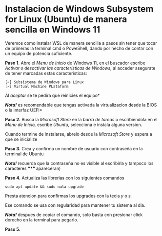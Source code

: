 # Instalacion de Windows Subsystem for Linux (Ubuntu) de manera sencilla en Windows 11
Veremos como instalar WSL de manera sencilla a pasos sin tener que tocar de primeras la terminal cmd o PoweShell, dando por hecho de contar con un equipo de potencia suficiente.
 
**Paso 1.** Abre el _Menu de Inicio_ de Windows 11, en el buscador escribe _Activar o desactivar las caracteristicas de Windows,_ al acceder asegurate de tener marcadas estas caracteristicas:

    [✓] Subsistema de Windows para Linux
    [✓] Virtual Machine PLataform

Al _aceptar_ se te pedira que reinicies el equipo*

***Nota!*** es recomendable que tengas activada la virtualizacion desde la BIOS o la interfaz UEFI*

**Paso 2.** Busca la _Microsoft Store_ en la _barra de tareas_ o escribiendola en el _Menu de Inicio,_ escribe _Ubuntu,_ selecciona e instala alguna version.

Cuando termine de instalarse, abrelo desde la _Microsoft Store_ y espera a que se inicialize

**Paso 3.** Crea y confirma un nombre de usuario con contraseña en la terminal de Ubuntu

***Nota!*** recuerda que la contraseña no es visible al escribirla y tampoco los caracteres **_"*"_** apareceran)

**Paso 4.** Actualiza las librerias con los siguientes comandos

    sudo apt update && sudo nala upgrade

Presta atencion para confirmas los upgrades con la tecla _y_ o _s._

Ese comando se usa con regularidad para mantener tu sistema al dia.

***Nota!*** despues de copiar el comando, solo basta con presionar click derecho en la terminal para pegarlo.

**Paso 5.** 
